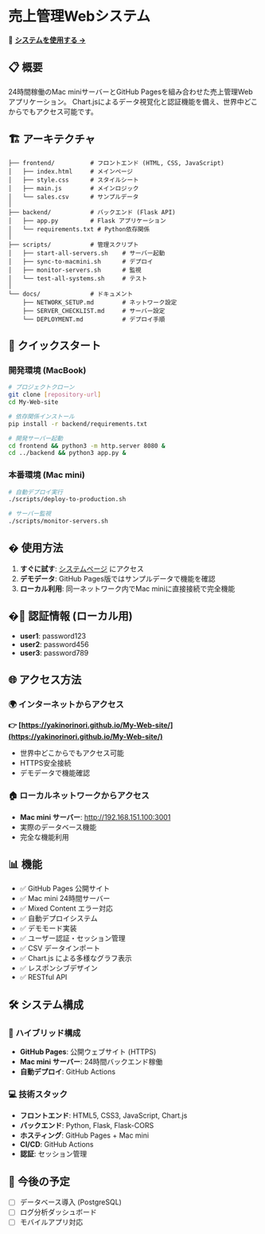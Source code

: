 # 売上管理Webシステム

🚀 **[システムを使用する →](https://yakinorinori.github.io/My-Web-site/)**

## 📋 概要

24時間稼働のMac miniサーバーとGitHub Pagesを組み合わせた売上管理Webアプリケーション。
Chart.jsによるデータ視覚化と認証機能を備え、世界中どこからでもアクセス可能です。

## 🏗️ アーキテクチャ

```
├── frontend/          # フロントエンド (HTML, CSS, JavaScript)
│   ├── index.html     # メインページ
│   ├── style.css      # スタイルシート
│   ├── main.js        # メインロジック
│   └── sales.csv      # サンプルデータ
│
├── backend/           # バックエンド (Flask API)
│   ├── app.py         # Flask アプリケーション
│   └── requirements.txt # Python依存関係
│
├── scripts/           # 管理スクリプト
│   ├── start-all-servers.sh    # サーバー起動
│   ├── sync-to-macmini.sh      # デプロイ
│   ├── monitor-servers.sh      # 監視
│   └── test-all-systems.sh     # テスト
│
└── docs/              # ドキュメント
    ├── NETWORK_SETUP.md        # ネットワーク設定
    ├── SERVER_CHECKLIST.md     # サーバー設定
    └── DEPLOYMENT.md           # デプロイ手順
```

## 🚀 クイックスタート

### 開発環境 (MacBook)

```bash
# プロジェクトクローン
git clone [repository-url]
cd My-Web-site

# 依存関係インストール
pip install -r backend/requirements.txt

# 開発サーバー起動
cd frontend && python3 -m http.server 8080 &
cd ../backend && python3 app.py &
```

### 本番環境 (Mac mini)

```bash
# 自動デプロイ実行
./scripts/deploy-to-production.sh

# サーバー監視
./scripts/monitor-servers.sh
```

## � 使用方法

1. **すぐに試す**: [システムページ](https://yakinorinori.github.io/My-Web-site/) にアクセス
2. **デモデータ**: GitHub Pages版ではサンプルデータで機能を確認
3. **ローカル利用**: 同一ネットワーク内でMac miniに直接接続で完全機能

## �🔐 認証情報 (ローカル用)

- **user1**: password123
- **user2**: password456  
- **user3**: password789

## 🌐 アクセス方法

### 🌍 インターネットからアクセス
**👉 [https://yakinorinori.github.io/My-Web-site/](https://yakinorinori.github.io/My-Web-site/)**
- 世界中どこからでもアクセス可能
- HTTPS安全接続
- デモデータで機能確認

### 🏠 ローカルネットワークからアクセス
- **Mac mini サーバー**: http://192.168.151.100:3001
- 実際のデータベース機能
- 完全な機能利用

## 📊 機能

- ✅ GitHub Pages 公開サイト
- ✅ Mac mini 24時間サーバー
- ✅ Mixed Content エラー対応
- ✅ 自動デプロイシステム
- ✅ デモモード実装
- ✅ ユーザー認証・セッション管理
- ✅ CSV データインポート
- ✅ Chart.js による多様なグラフ表示
- ✅ レスポンシブデザイン
- ✅ RESTful API

## 🛠️ システム構成

### 🔄 ハイブリッド構成
- **GitHub Pages**: 公開ウェブサイト (HTTPS)
- **Mac mini サーバー**: 24時間バックエンド稼働
- **自動デプロイ**: GitHub Actions

### 💻 技術スタック
- **フロントエンド**: HTML5, CSS3, JavaScript, Chart.js
- **バックエンド**: Python, Flask, Flask-CORS
- **ホスティング**: GitHub Pages + Mac mini
- **CI/CD**: GitHub Actions
- **認証**: セッション管理

## 🎯 今後の予定

- [ ] データベース導入 (PostgreSQL)
- [ ] ログ分析ダッシュボード
- [ ] モバイルアプリ対応
